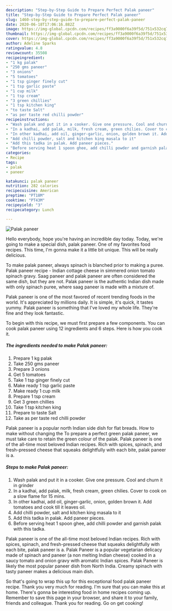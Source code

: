 ```yaml
---
description: "Step-by-Step Guide to Prepare Perfect Palak paneer"
title: "Step-by-Step Guide to Prepare Perfect Palak paneer"
slug: 1460-step-by-step-guide-to-prepare-perfect-palak-paneer
date: 2020-06-18T17:06:16.882Z
image: https://img-global.cpcdn.com/recipes/ff3a9000f6a39f5d/751x532cq70/palak-paneer-recipe-main-photo.jpg
thumbnail: https://img-global.cpcdn.com/recipes/ff3a9000f6a39f5d/751x532cq70/palak-paneer-recipe-main-photo.jpg
cover: https://img-global.cpcdn.com/recipes/ff3a9000f6a39f5d/751x532cq70/palak-paneer-recipe-main-photo.jpg
author: Adeline Sparks
ratingvalue: 4.8
reviewcount: 35508
recipeingredient:
- "1 kg palak"
- "250 gms paneer"
- "3 onions"
- "5 tomatoes"
- "1 tsp ginger finely cut"
- "1 tsp garlic paste"
- "1 cup milk"
- "1 tsp cream"
- "3 green chillies"
- "1 tsp kitchen king"
- "to taste Salt"
- "as per taste red chilli powder"
recipeinstructions:
- "Wash palak and put it in a cooker. Give one pressure. Cool and churn it in grinder"
- "In a kadhai, add palak, milk, fresh cream, green chilies. Cover to cook on a slow flame for 15 mins."
- "In other kadhai, add oil, ginger-garlic, onion, golden brown it. Add tomatoes and cook till it leaves oil."
- "Add chilli powder, salt and kitchen king masala to it"
- "Add this tadka in palak. Add paneer pieces."
- "Before serving heat 1 spoon ghee, add chilli powder and garnish palak with this tadka."
categories:
- Recipe
tags:
- palak
- paneer

katakunci: palak paneer 
nutrition: 282 calories
recipecuisine: American
preptime: "PT18M"
cooktime: "PT43M"
recipeyield: "3"
recipecategory: Lunch

---
```



![Palak paneer](https://img-global.cpcdn.com/recipes/ff3a9000f6a39f5d/751x532cq70/palak-paneer-recipe-main-photo.jpg)

Hello everybody, hope you're having an incredible day today. Today, we're going to make a special dish, palak paneer. One of my favorites food recipes. This time, I'm gonna make it a little bit unique. This will be really delicious.

To make palak paneer, always spinach is blanched prior to making a puree. Palak paneer recipe - Indian cottage cheese in simmered onion tomato spinach gravy. Saag paneer and palak paneer are often considered the same dish, but they are not. Palak paneer is the authentic Indian dish made with only spinach puree, where saag paneer is made with a mixture of.

Palak paneer is one of the most favored of recent trending foods in the world. It's appreciated by millions daily. It is simple, it's quick, it tastes yummy. Palak paneer is something that I've loved my whole life. They're fine and they look fantastic.


To begin with this recipe, we must first prepare a few components. You can cook palak paneer using 12 ingredients and 6 steps. Here is how you cook it.

<!--inarticleads1-->

##### The ingredients needed to make Palak paneer:

1. Prepare 1 kg palak
1. Take 250 gms paneer
1. Prepare 3 onions
1. Get 5 tomatoes
1. Take 1 tsp ginger finely cut
1. Make ready 1 tsp garlic paste
1. Make ready 1 cup milk
1. Prepare 1 tsp cream
1. Get 3 green chillies
1. Take 1 tsp kitchen king
1. Prepare to taste Salt
1. Take as per taste red chilli powder


Palak paneer is a popular north Indian side dish for flat breads. How to make without changing the To prepare a perfect green palak paneer, we must take care to retain the green colour of the palak. Palak paneer is one of the all-time most beloved Indian recipes. Rich with spices, spinach, and fresh-pressed cheese that squeaks delightfully with each bite, palak paneer is a. 

<!--inarticleads2-->

##### Steps to make Palak paneer:

1. Wash palak and put it in a cooker. Give one pressure. Cool and churn it in grinder
1. In a kadhai, add palak, milk, fresh cream, green chilies. Cover to cook on a slow flame for 15 mins.
1. In other kadhai, add oil, ginger-garlic, onion, golden brown it. Add tomatoes and cook till it leaves oil.
1. Add chilli powder, salt and kitchen king masala to it
1. Add this tadka in palak. Add paneer pieces.
1. Before serving heat 1 spoon ghee, add chilli powder and garnish palak with this tadka.


Palak paneer is one of the all-time most beloved Indian recipes. Rich with spices, spinach, and fresh-pressed cheese that squeaks delightfully with each bite, palak paneer is a. Palak Paneer is a popular vegetarian delicacy made of spinach and paneer (a non melting Indian cheese) cooked in a saucy tomato and onion gravy with aromatic Indian spices. Palak Paneer is likely the most popular paneer dish from North India. Creamy spinach with tasty paneer makes a delicious main dish. 

So that's going to wrap this up for this exceptional food palak paneer recipe. Thank you very much for reading. I'm sure that you can make this at home. There's gonna be interesting food in home recipes coming up. Remember to save this page in your browser, and share it to your family, friends and colleague. Thank you for reading. Go on get cooking!
